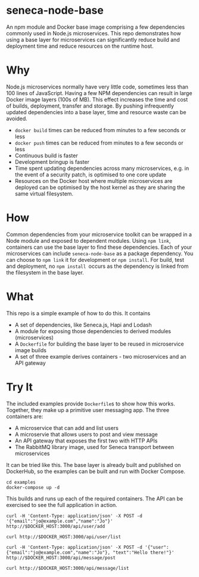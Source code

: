 seneca-node-base
===

An npm module and Docker base image comprising a few dependencies commonly used in Node.js microservices. This repo demonstrates how using a base layer for microservices can significantly reduce build and deployment time and reduce resources on the runtime host.

# Why

Node.js microservices normally have very little code, sometimes less than 100 lines of JavaScript.  Having a few NPM dependencies can result in large Docker image layers (100s of MB). This effect increases the time and cost of builds, deployment, transfer and storage.
By pushing infrequently updated dependencies into a base layer, time and resource waste can be avoided.
- `docker build` times can be reduced from minutes to a few seconds or less
- `docker push` times can be reduced from minutes to a few seconds or less
- Continuous build is faster
- Development bringup is faster
- Time spent updating dependencies across many microservices, e.g. in the event of a security patch, is optimised to one core update
- Resources on the Docker host where multiple microservices are deployed can be optimised by the host kernel as they are sharing the same virtual filesystem.

# How

Common dependencies from your microservice toolkit can be wrapped in a Node module and exposed to dependent modules. Using `npm link`, containers can use the base layer to find these dependencies.
Each of your microservices can include `seneca-node-base` as a package dependency. You can choose to `npm link` it for development or `npm install`. For build, test and deployment, no `npm install `occurs as the dependency is linked from the filesystem in the base layer.

# What

This repo is a simple example of how to do this. It contains
- A set of dependencies, like Seneca.js, Hapi and Lodash
- A module for exposing those dependencies to derived modules (microservices)
- A `Dockerfile` for building the base layer to be reused in microservice image builds
- A set of three example derives containers - two microservices and an API gateway

# Try It

The included examples provide `Dockerfile`s to show how this works. Together, they make up a primitive user messaging app. The three containers are:
- A microservice that can add and list users
- A microservie that allows users to post and view message
- An API gateway that exposes the first two with HTTP APIs
- The RabbitMQ library image, used for Seneca transport between microservices

It can be tried like this. The base layer is already built and published on DockerHub, so the examples can be built and run with Docker Compose.

```
cd examples
docker-compose up -d
```

This builds and runs up each of the required containers. The API can be exercised to see the full application in action.

```
curl -H 'Content-Type: application/json' -X POST -d '{"email":"jo@example.com","name":"Jo"}' http://$DOCKER_HOST:3000/api/user/add
```

```
curl http://$DOCKER_HOST:3000/api/user/list
```

```
curl -H 'Content-Type: application/json' -X POST -d '{"user":{"email":"jo@example.com","name":"Jo"}, "text":"Hello there!"}' http://$DOCKER_HOST:3000/api/message/post
```

```
curl http://$DOCKER_HOST:3000/api/message/list
```
